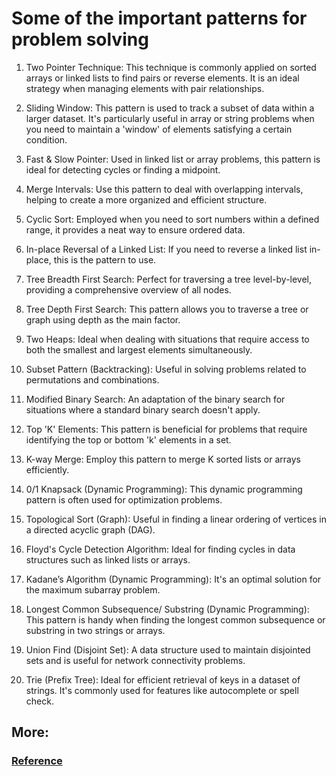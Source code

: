 # Some of the important patterns for problem solving 
1. Two Pointer Technique: This technique is commonly applied on sorted arrays or linked lists to find pairs or reverse elements. It is an ideal strategy when managing elements with pair relationships.



2. Sliding Window: This pattern is used to track a subset of data within a larger dataset. It's particularly useful in array or string problems when you need to maintain a 'window' of elements satisfying a certain condition.



3. Fast & Slow Pointer: Used in linked list or array problems, this pattern is ideal for detecting cycles or finding a midpoint.



4. Merge Intervals: Use this pattern to deal with overlapping intervals, helping to create a more organized and efficient structure.



5. Cyclic Sort: Employed when you need to sort numbers within a defined range, it provides a neat way to ensure ordered data.



6. In-place Reversal of a Linked List: If you need to reverse a linked list in-place, this is the pattern to use.



7. Tree Breadth First Search: Perfect for traversing a tree level-by-level, providing a comprehensive overview of all nodes.



8. Tree Depth First Search: This pattern allows you to traverse a tree or graph using depth as the main factor.



9. Two Heaps: Ideal when dealing with situations that require access to both the smallest and largest elements simultaneously.



10. Subset Pattern (Backtracking): Useful in solving problems related to permutations and combinations.



11. Modified Binary Search: An adaptation of the binary search for situations where a standard binary search doesn't apply.



12. Top 'K' Elements: This pattern is beneficial for problems that require identifying the top or bottom 'k' elements in a set.



13. K-way Merge: Employ this pattern to merge K sorted lists or arrays efficiently.



14. 0/1 Knapsack (Dynamic Programming): This dynamic programming pattern is often used for optimization problems.



15. Topological Sort (Graph): Useful in finding a linear ordering of vertices in a directed acyclic graph (DAG).



16. Floyd's Cycle Detection Algorithm: Ideal for finding cycles in data structures such as linked lists or arrays.



17. Kadane’s Algorithm (Dynamic Programming): It's an optimal solution for the maximum subarray problem.



18. Longest Common Subsequence/ Substring (Dynamic Programming): This pattern is handy when finding the longest common subsequence or substring in two strings or arrays.



19. Union Find (Disjoint Set): A data structure used to maintain disjointed sets and is useful for network connectivity problems.



20. Trie (Prefix Tree): Ideal for efficient retrieval of keys in a dataset of strings. It's commonly used for features like autocomplete or spell check.
## More:
### [Reference](https://dev.to/arslan_ah/20-essential-coding-patterns-to-ace-your-next-coding-interview-32a3)

